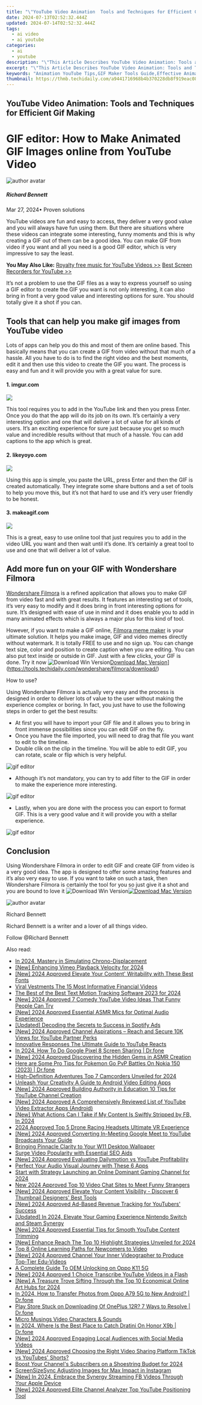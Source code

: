 ```yaml
---
title: "\"YouTube Video Animation  Tools and Techniques for Efficient Gif Making\""
date: 2024-07-13T02:52:32.444Z
updated: 2024-07-14T02:52:32.444Z
tags:
  - ai video
  - ai youtube
categories:
  - ai
  - youtube
description: "\"This Article Describes YouTube Video Animation: Tools and Techniques for Efficient Gif Making\""
excerpt: "\"This Article Describes YouTube Video Animation: Tools and Techniques for Efficient Gif Making\""
keywords: "Animation YouTube Tips,GIF Maker Tools Guide,Effective Animation Software,Animation Techniques Video,Create Efficient Gifs,Digital Animation Tools,Animation Gif Making"
thumbnail: https://thmb.techidaily.com/a9441716968b4b370228db8f919eac0889d914a97cb067222fedd44de8e1315f.jpg
---
```


## YouTube Video Animation: Tools and Techniques for Efficient Gif Making

# GIF editor: How to Make Animated GIF Images online from YouTube Video

![author avatar](https://images.wondershare.com/filmora/article-images/richard-bennett.jpg)

##### Richard Bennett

 Mar 27, 2024• Proven solutions

YouTube videos are fun and easy to access, they deliver a very good value and you will always have fun using them. But there are situations where these videos can integrate some interesting, funny moments and this is why creating a GIF out of them can be a good idea. You can make GIF from video if you want and all you need is a good GIF editor, which is very impressive to say the least.

**You May Also Like:**
[Royalty free music for YouTube Videos >>](https://tools.techidaily.com/wondershare/filmora/download/)
[Best Screen Recorders for YouTube >>](https://tools.techidaily.com/wondershare/filmora/download/)

It’s not a problem to use the GIF files as a way to express yourself so using a GIF editor to create the GIF you want is not only interesting, it can also bring in front a very good value and interesting options for sure. You should totally give it a shot if you can.

## Tools that can help you make gif images from YouTube video

Lots of apps can help you do this and most of them are online based. This basically means that you can create a GIF from video without that much of a hassle. All you have to do is to find the right video and the best moments, edit it and then use this video to create the GIF you want. The process is easy and fun and it will provide you with a great value for sure.

#### 1\. imgur.com

![](https://images.wondershare.com/filmora/article-images/imgur-video-to-gif.jpg)

This tool requires you to add in the YouTube link and then you press Enter. Once you do that the app will do its job on its own. It’s certainly a very interesting option and one that will deliver a lot of value for all kinds of users. It’s an exciting experience for sure just because you get so much value and incredible results without that much of a hassle. You can add captions to the app which is great.

#### 2\. likeyoyo.com

![](https://images.wondershare.com/filmora/article-images/likeyoyo-video-to-gif.jpg)

Using this app is simple, you paste the URL, press Enter and then the GIF is created automatically. They integrate some share buttons and a set of tools to help you move this, but it’s not that hard to use and it’s very user friendly to be honest.

#### 3\. makeagif.com

![](https://images.wondershare.com/filmora/article-images/makeagif-video-to-gif.jpg)

This is a great, easy to use online tool that just requires you to add in the video URL you want and then wait until it’s done. It’s certainly a great tool to use and one that will deliver a lot of value.

## Add more fun on your GIF with Wondershare Filmora

[Wondershare Filmora](https://tools.techidaily.com/wondershare/filmora/download/) is a refined application that allows you to make GIF from video fast and with great results. It features an interesting set of tools, it’s very easy to modify and it does bring in front interesting options for sure. It’s designed with ease of use in mind and it does enable you to add in many animated effects which is always a major plus for this kind of tool.

However, if you want to make a GIF online, [Filmora meme maker](https://tools.techidaily.com/wondershare/filmora/download/) is your ultimate solution. It helps you make image, GIF and video memes directly without watermark. It is totally FREE to use and no sign up. You can change text size, color and position to create caption when you are editing. You can also put text inside or outside in GIF. Just with a few clicks, your GIF is done. Try it now ![![Download Win Version](https://images.wondershare.com/filmora/guide/download-btn-win.jpg)](https://tools.techidaily.com/wondershare/filmora/download/)[Download Mac Version](https://images.wondershare.com/filmora/guide/download-btn-mac.jpg)](https://tools.techidaily.com/wondershare/filmora/download/)

How to use?

Using Wondershare Filmora is actually very easy and the process is designed in order to deliver lots of value to the user without making the experience complex or boring. In fact, you just have to use the following steps in order to get the best results:

* At first you will have to import your GIF file and it allows you to bring in front immense possibilities since you can edit GIF on the fly.
* Once you have the file imported, you will need to drag that file you want to edit to the timeline.
* Double clik on the clip in the timeline. You will be able to edit GIF, you can rotate, scale or flip which is very helpful.

![gif editor](https://images.wondershare.com/filmora/article-images/video-editing-panel-win.jpg)

* Although it’s not mandatory, you can try to add filter to the GIF in order to make the experience more interesting.

![gif editor](https://images.wondershare.com/filmora/guide/filters-9-win.jpg)

* Lastly, when you are done with the process you can export to format GIF. This is a very good value and it will provide you with a stellar experience.

![gif editor](https://images.wondershare.com/filmora/article-images/export-video-9.jpg)

## Conclusion

Using Wondershare Filmora in order to edit GIF and create GIF from video is a very good idea. The app is designed to offer some amazing features and it’s also very easy to use. If you want to take on such a task, then Wondershare Filmora is certainly the tool for you so just give it a shot and you are bound to love it ![![Download Win Version](https://images.wondershare.com/filmora/guide/download-btn-win.jpg)](https://tools.techidaily.com/wondershare/filmora/download/)[![Download Mac Version](https://images.wondershare.com/filmora/guide/download-btn-mac.jpg)](https://tools.techidaily.com/wondershare/filmora/download/)

![author avatar](https://images.wondershare.com/filmora/article-images/richard-bennett.jpg)

Richard Bennett

Richard Bennett is a writer and a lover of all things video.

Follow @Richard Bennett


<ins class="adsbygoogle"
     style="display:block"
     data-ad-format="autorelaxed"
     data-ad-client="ca-pub-7571918770474297"
     data-ad-slot="1223367746"></ins>



<ins class="adsbygoogle"
     style="display:block"
     data-ad-client="ca-pub-7571918770474297"
     data-ad-slot="8358498916"
     data-ad-format="auto"
     data-full-width-responsive="true"></ins>



<span class="atpl-alsoreadstyle">Also read:</span>
<div><ul>
<li><a href="https://extra-skills.techidaily.com/in-2024-mastery-in-simulating-chrono-displacement/"><u>In 2024, Mastery in Simulating Chrono-Displacement</u></a></li>
<li><a href="https://vimeo-videos.techidaily.com/new-enhancing-vimeo-playback-velocity-for-2024/"><u>[New] Enhancing Vimeo Playback Velocity for 2024</u></a></li>
<li><a href="https://youtube-data.techidaily.com/024-approved-elevate-your-content-writability-with-these-best-fonts/"><u>[New] 2024 Approved  Elevate Your Content' Writability with These Best Fonts</u></a></li>
<li><a href="https://youtube-data.techidaily.com/-vestments-the-15-most-informative-financial-videos/"><u>Viral Vestments  The 15 Most Informative Financial Videos</u></a></li>
<li><a href="https://ai-video-tools.techidaily.com/the-best-of-the-best-text-motion-tracking-software-2023-for-2024/"><u>The Best of the Best Text Motion Tracking Software 2023 for 2024</u></a></li>
<li><a href="https://youtube-data.techidaily.com/024-approved-7-comedy-youtube-video-ideas-that-funny-people-can-try/"><u>[New] 2024 Approved  7 Comedy YouTube Video Ideas That Funny People Can Try</u></a></li>
<li><a href="https://youtube-data.techidaily.com/024-approved-essential-asmr-mics-for-optimal-audio-experience/"><u>[New] 2024 Approved  Essential ASMR Mics for Optimal Audio Experience</u></a></li>
<li><a href="https://vp-tips.techidaily.com/updated-decoding-the-secrets-to-success-in-spotify-ads/"><u>[Updated] Decoding the Secrets to Success in Spotify Ads</u></a></li>
<li><a href="https://youtube-data.techidaily.com/024-approved-channel-aspirations-reach-and-secure-10k-views-for-youtube-partner-perks/"><u>[New] 2024 Approved  Channel Aspirations – Reach and Secure 10K Views for YouTube Partner Perks</u></a></li>
<li><a href="https://youtube-video-recordings.techidaily.com/innovative-responses-the-ultimate-guide-to-youtube-reacts/"><u>Innovative Responses  The Ultimate Guide to YouTube Reacts</u></a></li>
<li><a href="https://screen-mirror.techidaily.com/in-2024-how-to-do-google-pixel-8-screen-sharing-drfone-by-drfone-android/"><u>In 2024, How To Do Google Pixel 8 Screen Sharing | Dr.fone</u></a></li>
<li><a href="https://youtube-data.techidaily.com/024-approved-discovering-the-hidden-gems-in-asmr-creation/"><u>[New] 2024 Approved  Discovering the Hidden Gems in ASMR Creation</u></a></li>
<li><a href="https://android-pokemon-go.techidaily.com/here-are-some-pro-tips-for-pokemon-go-pvp-battles-on-nokia-150-2023-drfone-by-drfone-virtual-android/"><u>Here are Some Pro Tips for Pokemon Go PvP Battles On Nokia 150 (2023) | Dr.fone</u></a></li>
<li><a href="https://some-knowledge.techidaily.com/high-definition-adventures-top-7-camcorders-unveiled-for-2024/"><u>High-Definition Adventures  Top 7 Camcorders Unveiled for 2024</u></a></li>
<li><a href="https://ai-driven-video-production.techidaily.com/unleash-your-creativity-a-guide-to-android-video-editing-apps/"><u>Unleash Your Creativity A Guide to Android Video Editing Apps</u></a></li>
<li><a href="https://youtube-data.techidaily.com/024-approved-building-authority-in-education-10-tips-for-youtube-channel-creation/"><u>[New] 2024 Approved  Building Authority in Education  10 Tips for YouTube Channel Creation</u></a></li>
<li><a href="https://youtube-data.techidaily.com/024-approved-a-comprehensively-reviewed-list-of-youtube-video-extractor-apps-android/"><u>[New] 2024 Approved  A Comprehensively Reviewed List of YouTube Video Extractor Apps (Android)</u></a></li>
<li><a href="https://facebook-video-recording.techidaily.com/new-what-actions-can-i-take-if-my-content-is-swiftly-stripped-by-fb-in-2024/"><u>[New] What Actions Can I Take if My Content Is Swiftly Stripped by FB, In 2024</u></a></li>
<li><a href="https://fox-info.techidaily.com/2024-approved-top-5-drone-racing-headsets-ultimate-vr-experience/"><u>2024 Approved  Top 5 Drone Racing Headsets  Ultimate VR Experience</u></a></li>
<li><a href="https://youtube-data.techidaily.com/024-approved-converting-in-meeting-google-meet-to-youtube-broadcasts-your-guide/"><u>[New] 2024 Approved  Converting In-Meeting Google Meet to YouTube Broadcasts  Your Guide</u></a></li>
<li><a href="https://win11-tips.techidaily.com/bringing-pinnacle-clarity-to-your-w11-desktop-wallpaper/"><u>Bringing Pinnacle Clarity to Your W11 Desktop Wallpaper</u></a></li>
<li><a href="https://youtube-data.techidaily.com/-video-popularity-with-essential-seo-aids/"><u>Surge Video Popularity with Essential SEO Aids</u></a></li>
<li><a href="https://youtube-data.techidaily.com/024-approved-evaluating-dailymotion-vs-youtube-profitability/"><u>[New] 2024 Approved  Evaluating Dailymotion vs YouTube Profitability</u></a></li>
<li><a href="https://extra-information.techidaily.com/perfect-your-audio-visual-journey-with-these-6-apps/"><u>Perfect Your Audio Visual Journey with These 6 Apps</u></a></li>
<li><a href="https://youtube-data.techidaily.com/-with-strategy-launching-an-online-dominant-gaming-channel-for-2024/"><u>Start with Strategy  Launching an Online Dominant Gaming Channel for 2024</u></a></li>
<li><a href="https://voice-adjusting.techidaily.com/new-2024-approved-top-10-video-chat-sites-to-meet-funny-strangers/"><u>New 2024 Approved Top 10 Video Chat Sites to Meet Funny Strangers</u></a></li>
<li><a href="https://youtube-data.techidaily.com/024-approved-elevate-your-content-visibility-discover-6-thumbnail-designers-best-tools/"><u>[New] 2024 Approved  Elevate Your Content Visibility - Discover 6 Thumbnail Designers' Best Tools</u></a></li>
<li><a href="https://youtube-data.techidaily.com/024-approved-ad-based-revenue-tracking-for-youtubers-success/"><u>[New] 2024 Approved  Ad-Based Revenue Tracking for YouTubers' Success</u></a></li>
<li><a href="https://on-screen-recording.techidaily.com/updated-in-2024-elevate-your-gaming-experience-nintendo-switch-and-steam-synergy/"><u>[Updated] In 2024, Elevate Your Gaming Experience  Nintendo Switch and Steam Synergy</u></a></li>
<li><a href="https://youtube-data.techidaily.com/024-approved-essential-tips-for-smooth-youtube-content-trimming/"><u>[New] 2024 Approved  Essential Tips for Smooth YouTube Content Trimming</u></a></li>
<li><a href="https://instagram-video-files.techidaily.com/new-enhance-reach-the-top-10-highlight-strategies-unveiled-for-2024/"><u>[New] Enhance Reach  The Top 10 Highlight Strategies Unveiled for 2024</u></a></li>
<li><a href="https://youtube-data.techidaily.com/-online-learning-paths-for-newcomers-to-video/"><u>Top 8 Online Learning Paths for Newcomers to Video</u></a></li>
<li><a href="https://youtube-data.techidaily.com/024-approved-channel-your-inner-videographer-to-produce-top-tier-edu-videos/"><u>[New] 2024 Approved  Channel Your Inner Videographer to Produce Top-Tier Edu-Videos</u></a></li>
<li><a href="https://easy-unlock-android.techidaily.com/a-complete-guide-to-oem-unlocking-on-oppo-k11-5g-by-drfone-android/"><u>A Complete Guide To OEM Unlocking on Oppo K11 5G</u></a></li>
<li><a href="https://youtube-data.techidaily.com/024-approved-1-choice-transcribe-youtube-videos-in-a-flash/"><u>[New] 2024 Approved  1 Choice  Transcribe YouTube Videos in a Flash</u></a></li>
<li><a href="https://youtube-data.techidaily.com/-treasure-trove-sifting-through-the-top-10-economical-online-art-hubs-for-2024/"><u>[New] A Treasure Trove  Sifting Through the Top 10 Economical Online Art Hubs for 2024</u></a></li>
<li><a href="https://android-transfer.techidaily.com/in-2024-how-to-transfer-photos-from-oppo-a79-5g-to-new-android-drfone-by-drfone-transfer-from-android-transfer-from-android/"><u>In 2024, How to Transfer Photos from Oppo A79 5G to New Android? | Dr.fone</u></a></li>
<li><a href="https://fix-guide.techidaily.com/play-store-stuck-on-downloading-of-oneplus-12r-7-ways-to-resolve-drfone-by-drfone-fix-android-problems-fix-android-problems/"><u>Play Store Stuck on Downloading Of OnePlus 12R? 7 Ways to Resolve | Dr.fone</u></a></li>
<li><a href="https://youtube-data.techidaily.com/-musings-video-characters-and-sounds/"><u>Micro Musings  Video Characters & Sounds</u></a></li>
<li><a href="https://pokemon-go-android.techidaily.com/in-2024-where-is-the-best-place-to-catch-dratini-on-honor-x9b-drfone-by-drfone-virtual-android/"><u>In 2024, Where Is the Best Place to Catch Dratini On Honor X9b | Dr.fone</u></a></li>
<li><a href="https://youtube-data.techidaily.com/024-approved-engaging-local-audiences-with-social-media-videos/"><u>[New] 2024 Approved  Engaging Local Audiences with Social Media Videos</u></a></li>
<li><a href="https://youtube-data.techidaily.com/024-approved-choosing-the-right-video-sharing-platform-tiktok-vs-youtubes-shorts/"><u>[New] 2024 Approved  Choosing the Right Video Sharing Platform  TikTok vs YouTubes' Shorts?</u></a></li>
<li><a href="https://youtube-data.techidaily.com/-your-channels-subscribers-on-a-shoestring-budget-for-2024/"><u>Boost Your Channel's Subscribers on a Shoestring Budget for 2024</u></a></li>
<li><a href="https://instagram-clips.techidaily.com/screensizesync-adjusting-images-for-max-impact-in-instagram/"><u>ScreenSizeSync  Adjusting Images for Max Impact in Instagram</u></a></li>
<li><a href="https://facebook-video-recording.techidaily.com/new-in-2024-embrace-the-synergy-streaming-fb-videos-through-your-apple-device/"><u>[New] In 2024, Embrace the Synergy  Streaming FB Videos Through Your Apple Device</u></a></li>
<li><a href="https://youtube-data.techidaily.com/024-approved-elite-channel-analyzer-top-youtube-positioning-tool/"><u>[New] 2024 Approved  Elite Channel Analyzer  Top YouTube Positioning Tool</u></a></li>
</ul></div>
